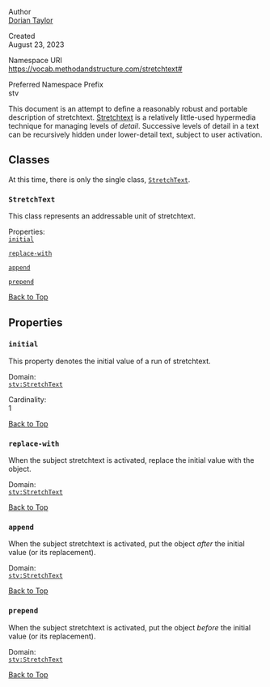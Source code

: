 <div about="#" typeof="owl:Ontology">

Author  
<a href="http://doriantaylor.com/person/dorian-taylor#me"
rel="external dct:creator"><span property="foaf:name">Dorian
Taylor</span></a>

Created  
August 23, 2023

Namespace URI  
<https://vocab.methodandstructure.com/stretchtext#>

Preferred Namespace Prefix  
stv

<span property="rdfs:comment dct:description">This document is an
attempt to define a reasonably robust and portable description of
stretchtext.</span> <a href="https://en.wikipedia.org/wiki/StretchText"
property="dct:references">Stretchtext</a> is a relatively little-used
hypermedia technique for managing levels of *detail*. Successive levels
of detail in a text can be recursively hidden under lower-detail text,
subject to user activation.

</div>

<div class="section">

## Classes

At this time, there is only the single class,
[`StretchText`](https://vocab.methodandstructure.com/stretchtext#StretchText).

<div id="StretchText" class="section" about="[stv:StretchText]"
typeof="owl:Class">

### `StretchText`

This class represents an addressable unit of stretchtext.

Properties:  
<a href="https://vocab.methodandstructure.com/stretchtext#initial"
rev="rdfs:domain"><code>initial</code></a>

<a href="https://vocab.methodandstructure.com/stretchtext#replace-with"
rev="rdfs:domain"><code>replace-with</code></a>

<a href="https://vocab.methodandstructure.com/stretchtext#append"
rev="rdfs:domain"><code>append</code></a>

<a href="https://vocab.methodandstructure.com/stretchtext#prepend"
rev="rdfs:domain"><code>prepend</code></a>

<a href="https://vocab.methodandstructure.com/stretchtext#"
rel="rdfs:isDefinedBy">Back to Top</a>

</div>

</div>

<div class="section">

## Properties

<div id="initial" class="section" about="[stv:initial]"
typeof="owl:ObjectProperty owl:FunctionalProperty">

### `initial`

This property denotes the initial value of a run of stretchtext.

Domain:  
<a href="https://vocab.methodandstructure.com/stretchtext#StretchText"
rel="rdfs:domain"><code>stv:StretchText</code></a>

Cardinality:  
1

<a href="https://vocab.methodandstructure.com/stretchtext#"
rel="rdfs:isDefinedBy">Back to Top</a>

</div>

<div id="replace-with" class="section" about="[stv:replace-with]"
typeof="owl:ObjectProperty">

### `replace-with`

When the subject stretchtext is activated, replace the initial value
with the object.

Domain:  
<a href="https://vocab.methodandstructure.com/stretchtext#StretchText"
rel="rdfs:domain"><code>stv:StretchText</code></a>

<a href="https://vocab.methodandstructure.com/stretchtext#"
rel="rdfs:isDefinedBy">Back to Top</a>

</div>

<div id="append" class="section" about="[stv:append]"
typeof="owl:ObjectProperty">

### `append`

When the subject stretchtext is activated, put the object *after* the
initial value (or its replacement).

Domain:  
<a href="https://vocab.methodandstructure.com/stretchtext#StretchText"
rel="rdfs:domain"><code>stv:StretchText</code></a>

<a href="https://vocab.methodandstructure.com/stretchtext#"
rel="rdfs:isDefinedBy">Back to Top</a>

</div>

<div id="prepend" class="section" about="[stv:prepend]"
typeof="owl:ObjectProperty">

### `prepend`

When the subject stretchtext is activated, put the object *before* the
initial value (or its replacement).

Domain:  
<a href="https://vocab.methodandstructure.com/stretchtext#StretchText"
rel="rdfs:domain"><code>stv:StretchText</code></a>

<a href="https://vocab.methodandstructure.com/stretchtext#"
rel="rdfs:isDefinedBy">Back to Top</a>

</div>

</div>
